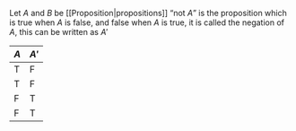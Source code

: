 Let $A$ and $B$ be [[Proposition|propositions]] “not $A$” is the proposition which is true when $A$ is false, and false when $A$ is true, it is called the negation of $A$, this can be written as $A'$

| $A$ | $A'$ |
| --- | ---- |
| T   | F    |
| T   | F    |
| F   | T    |
| F   | T    |
